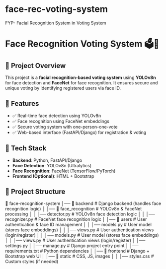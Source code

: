 # face-rec-voting-system
FYP- Facial Recognition System in Voting System

# Face Recognition Voting System 🗳️🤖

## 📌 Project Overview
This project is a **facial recognition-based voting system** using **YOLOv8n** for face detection and **FaceNet** for face recognition. It ensures secure and unique voting by identifying registered users via face ID.

## 🚀 Features
- ✅ Real-time face detection using YOLOv8n  
- ✅ Face recognition using FaceNet embeddings  
- ✅ Secure voting system with one-person-one-vote  
- ✅ Web-based interface (FastAPI/Django) for registration & voting  

## 🔧 Tech Stack
- **Backend**: Python, FastAPI/Django  
- **Face Detection**: YOLOv8n (Ultralytics)  
- **Face Recognition**: FaceNet (TensorFlow/PyTorch)   
- **Frontend (Optional)**: HTML + Bootstrap  

## 📂 Project Structure
📁 face-recognition-system
│── 📂 backend          # Django backend (handles face recognition logic)
│   │── 📂 face_recognition  # YOLOv8n & FaceNet processing
│   │   │── detector.py      # YOLOv8n face detection logic
│   │   │── recognizer.py    # FaceNet face recognition logic
│   │── 📂 users        # User authentication & face ID management
│   │   │── models.py   # User model (stores face embeddings)
│   │   │── views.py    # User authentication views (login/register)
│   │   │── models.py   # User model (stores face embeddings)
│   │   │── views.py    # User authentication views (login/register)
│   │── settings.py
│   │── manage.py       # Django project entry point
│   │── requirements.txt # Python dependencies
│
│── 📂 frontend         # Django + Bootstrap web UI
│   │── 📂 static       # CSS, JS, images
│   │   │── styles.css  # Custom styles (if needed)
